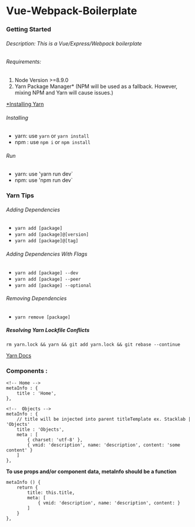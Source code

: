 # Vue-Webpack-Boilerplate

### Getting Started

###### Description: This is a Vue/Express/Webpack boilerplate

###### Requirements:
1. Node Version >=8.9.0
2. Yarn Package Manager* (NPM will be used as a fallback. However, mixing NPM and Yarn will cause issues.)

[*Installing Yarn](https://yarnpkg.com/en/docs/install)

###### Installing
 - yarn: use `yarn` or `yarn install`
 - npm : use `npm i` or `npm install`

###### Run
 - yarn: use 'yarn run dev`
 - npm: use 'npm run dev`

### Yarn Tips
###### Adding Dependencies
 - `yarn add [package]`
 - `yarn add [package]@[version]`
 - `yarn add [package]@[tag]`

###### Adding Dependencies With Flags
 - `yarn add [package] --dev`
 - `yarn add [package] --peer`
 - `yarn add [package] --optional`

###### Removing Dependencies
 - `yarn remove [package]`

##### Resolving Yarn Lockfile Conflicts
`rm yarn.lock && yarn && git add yarn.lock && git rebase --continue`

[Yarn Docs](https://yarnpkg.com/en/docs/usage)


### Components :
```
<!-- Home -->
metaInfo : {
	title : 'Home',
},

<!--  Objects -->
metaInfo : {
	// title will be injected into parent titleTemplate ex. Stacklab | 'Objects'
	title : 'Objects',
	meta : [
		{ charset: 'utf-8' },
		{ vmid: 'description', name: 'description', content: 'some content' }
	]
},
```
**To use props and/or component data, metaInfo should be a function**
```
metaInfo () {
	return {
		title: this.title,
		meta: [
			{ vmid: 'description', name: 'description', content: }
		]
	}
},
```

